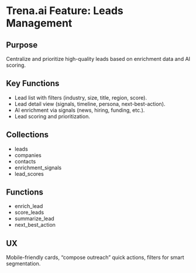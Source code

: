 # Trena.ai Feature: Leads Management

## Purpose
Centralize and prioritize high-quality leads based on enrichment data and AI scoring.

## Key Functions
- Lead list with filters (industry, size, title, region, score).
- Lead detail view (signals, timeline, persona, next-best-action).
- AI enrichment via signals (news, hiring, funding, etc.).
- Lead scoring and prioritization.

## Collections
- leads
- companies
- contacts
- enrichment_signals
- lead_scores

## Functions
- enrich_lead
- score_leads
- summarize_lead
- next_best_action

## UX
Mobile-friendly cards, “compose outreach” quick actions, filters for smart segmentation.
